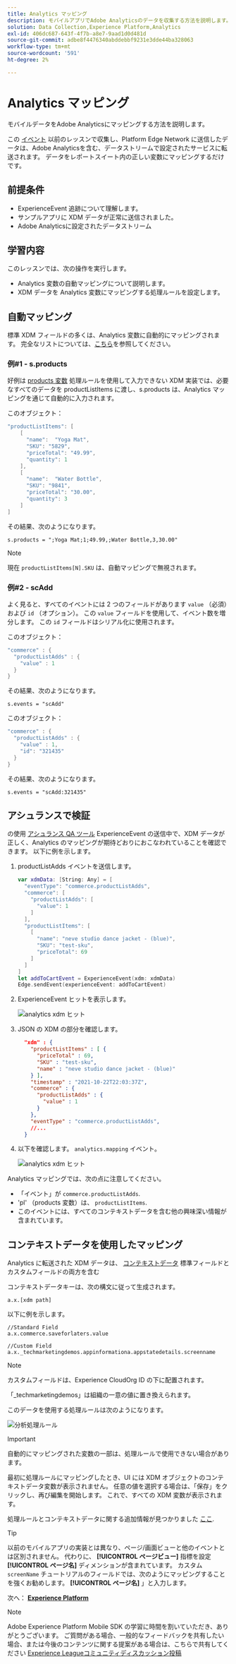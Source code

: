 ```yaml
---
title: Analytics マッピング
description: モバイルアプリでAdobe Analyticsのデータを収集する方法を説明します。
solution: Data Collection,Experience Platform,Analytics
exl-id: 406dc687-643f-4f7b-a8e7-9aad1d0d481d
source-git-commit: adbe8f4476340abddebbf9231e3dde44ba328063
workflow-type: tm+mt
source-wordcount: '591'
ht-degree: 2%

---
```


# Analytics マッピング

モバイルデータをAdobe Analyticsにマッピングする方法を説明します。

この [イベント](events.md) 以前のレッスンで収集し、Platform Edge Network に送信したデータは、Adobe Analyticsを含む、データストリームで設定されたサービスに転送されます。 データをレポートスイート内の正しい変数にマッピングするだけです。

## 前提条件

* ExperienceEvent 追跡について理解します。
* サンプルアプリに XDM データが正常に送信されました。
* Adobe Analyticsに設定されたデータストリーム

## 学習内容

このレッスンでは、次の操作を実行します。

* Analytics 変数の自動マッピングについて説明します。
* XDM データを Analytics 変数にマッピングする処理ルールを設定します。

## 自動マッピング

標準 XDM フィールドの多くは、Analytics 変数に自動的にマッピングされます。 完全なリストについては、[こちら](https://experienceleague.adobe.com/docs/experience-platform/edge/data-collection/adobe-analytics/automatically-mapped-vars.html?lang=en)を参照してください。

### 例#1 - s.products

好例は [products 変数](https://experienceleague.adobe.com/docs/analytics/implementation/vars/page-vars/products.html?lang=en) 処理ルールを使用して入力できない XDM 実装では、必要なすべてのデータを productListItems に渡し、s.products は、Analytics マッピングを通じて自動的に入力されます。

このオブジェクト：

```swift
"productListItems": [
    [
      "name":  "Yoga Mat",
      "SKU": "5829",
      "priceTotal": "49.99",
      "quantity": 1
    ],
    [
      "name":  "Water Bottle",
      "SKU": "9841",
      "priceTotal": "30.00",
      "quantity": 3
    ]
]
```

その結果、次のようになります。

```
s.products = ";Yoga Mat;1;49.99,;Water Bottle,3,30.00"
```

>[!NOTE]
>
>現在 `productListItems[N].SKU` は、自動マッピングで無視されます。

### 例#2 - scAdd

よく見ると、すべてのイベントには 2 つのフィールドがあります `value` （必須）および `id` （オプション）。 この `value` フィールドを使用して、イベント数を増分します。 この `id` フィールドはシリアル化に使用されます。

このオブジェクト：

```swift
"commerce" : {
  "productListAdds" : {
    "value" : 1
  }
}
```

その結果、次のようになります。

```
s.events = "scAdd"
```

このオブジェクト：

```swift
"commerce" : {
  "productListAdds" : {
    "value" : 1,
    "id": "321435"
  }
}
```

その結果、次のようになります。

```
s.events = "scAdd:321435"
```

## アシュランスで検証

の使用 [アシュランス QA ツール](assurance.md) ExperienceEvent の送信中で、XDM データが正しく、Analytics のマッピングが期待どおりにおこなわれていることを確認できます。 以下に例を示します。

1. productListAdds イベントを送信します。

   ```swift
   var xdmData: [String: Any] = [
     "eventType": "commerce.productListAdds",
     "commerce": [
       "productListAdds": [
         "value": 1
       ]
     ],
     "productListItems": [
       [
         "name": "neve studio dance jacket - (blue)",
         "SKU": "test-sku",
         "priceTotal": 69
       ]
     ]
   ]
   let addToCartEvent = ExperienceEvent(xdm: xdmData)
   Edge.sendEvent(experienceEvent: addToCartEvent)
   ```

1. ExperienceEvent ヒットを表示します。

   ![analytics xdm ヒット](assets/mobile-analytics-assurance-xdm.png)

1. JSON の XDM の部分を確認します。

   ```json
     "xdm" : {
       "productListItems" : [ {
         "priceTotal" : 69,
         "SKU" : "test-sku",
         "name" : "neve studio dance jacket - (blue)"
       } ],
       "timestamp" : "2021-10-22T22:03:37Z",
       "commerce" : {
         "productListAdds" : {
           "value" : 1
         }
       },
       "eventType" : "commerce.productListAdds",
       //...
     }
   ```

1. 以下を確認します。 `analytics.mapping` イベント。

   ![analytics xdm ヒット](assets/mobile-analytics-assurance-mapping.png)

Analytics マッピングでは、次の点に注意してください。

* 「イベント」が `commerce.productListAdds`.
* &#39;pl&#39; （products 変数）は、 `productListItems`.
* このイベントには、すべてのコンテキストデータを含む他の興味深い情報が含まれています。


## コンテキストデータを使用したマッピング

Analytics に転送された XDM データは、 [コンテキストデータ](https://experienceleague.adobe.com/docs/mobile-services/ios/getting-started-ios/proc-rules.html?lang=en) 標準フィールドとカスタムフィールドの両方を含む

コンテキストデータキーは、次の構文に従って生成されます。

```
a.x.[xdm path]
```

以下に例を示します。

```
//Standard Field
a.x.commerce.saveforlaters.value

//Custom Field
a.x._techmarketingdemos.appinformationa.appstatedetails.screenname
```

>[!NOTE]
>
>カスタムフィールドは、Experience CloudOrg ID の下に配置されます。
>
>「_techmarketingdemos」は組織の一意の値に置き換えられます。

このデータを使用する処理ルールは次のようになります。

![分析処理ルール](assets/mobile-analytics-processing-rules.png)

>[!IMPORTANT]
>
>
>自動的にマッピングされた変数の一部は、処理ルールで使用できない場合があります。
>
>
>最初に処理ルールにマッピングしたとき、UI には XDM オブジェクトのコンテキストデータ変数が表示されません。 任意の値を選択する場合は、「保存」をクリックし、再び編集を開始します。 これで、すべての XDM 変数が表示されます。


処理ルールとコンテキストデータに関する追加情報が見つかりました [ここ](https://experienceleague.adobe.com/docs/analytics-learn/tutorials/implementation/implementation-basics/map-contextdata-variables-into-props-and-evars-with-processing-rules.html?lang=en).

>[!TIP]
>
>以前のモバイルアプリの実装とは異なり、ページ/画面ビューと他のイベントとは区別されません。 代わりに、 **[!UICONTROL ページビュー]** 指標を設定 **[!UICONTROL ページ名]** ディメンションが含まれています。 カスタム `screenName` チュートリアルのフィールドでは、次のようにマッピングすることを強くお勧めします。 **[!UICONTROL ページ名]** 」と入力します。


次へ： **[Experience Platform](platform.md)**

>[!NOTE]
>
>Adobe Experience Platform Mobile SDK の学習に時間を割いていただき、ありがとうございます。 ご質問がある場合、一般的なフィードバックを共有したい場合、または今後のコンテンツに関する提案がある場合は、こちらで共有してください [Experience Leagueコミュニティディスカッション投稿](https://experienceleaguecommunities.adobe.com/t5/adobe-experience-platform-launch/tutorial-discussion-implement-adobe-experience-cloud-in-mobile/td-p/443796)